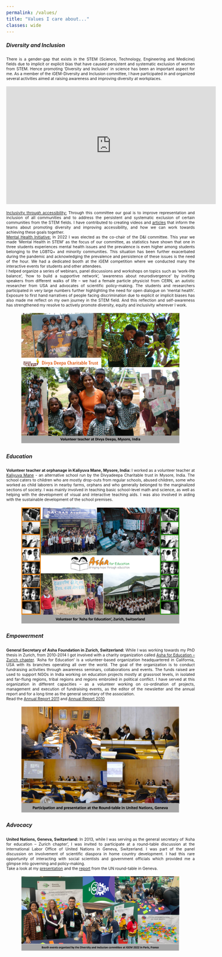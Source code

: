 ```yaml
---
permalink: /values/
title: "Values I care about..."
classes: wide
---
```


<h5><b>Diversity and Inclusion</b></h5> 
<p align="justify" style="font-size:0.75em"> 
There is a gender-gap that exists in the STEM (Science, Technology, Engineering and Medicine) fields due to implicit or explicit bias that have caused persistent and systematic exclusion of women from STEM.  Hence promoting ‘Diversity and Inclusion’ in science has been an important aspect for me. As a member of the iGEM-Diversity and Inclusion committee, I have participated in and organized several activities aimed at raising awareness and improving diversity at workplaces.</p>

<p align="center"><iframe title="Introduction: iGEM Diversity &amp; Inclusion Committee" width="560" height="315" src="https://video.igem.org/videos/embed/wVghLVFHxT73CdtuaJYm1S" frameborder="0" allowfullscreen="" sandbox="allow-same-origin allow-scripts allow-popups allow-forms"></iframe></p>

<p align="justify" style="font-size:0.75em"><a href="https://blog.igem.org/blog/how-to-build-a-diverse-and-inclusive-team">Inclusivity through accessibility:</a> Through this committee our goal is to improve representation and inclusion of all communities and to address the persistent and systematic exclusion of certain communities from the STEM fields. I have contributed to creating videos and <a href="https://blog.igem.org/blog/2021/10/13/the-inclusivity-award-advancing-accessibility-to-synthetic-biology">articles</a> that inform the teams about promoting diversity and improving accessibility, and how we can work towards achieving these goals together. <br>
<a href="https://blog.igem.org/blog/2022/10/5/on-the-road-to-paris-overcoming-mental-health-challenges-in-stem">Mental Health Initiative:</a> In 2022 I was elected as the co-chair of the D&I committee. This year we made ‘Mental Health in STEM’ as the focus of our committee, as statistics have shown that one in three students experiences mental health issues and the prevalence is even higher among students belonging to the LGBTQ+ and minority communities. This situation has been further exacerbated during the pandemic and acknowledging the prevalence and persistence of these issues is the need of the hour. We had a dedicated booth at the iGEM competition where we conducted many the interactive events for students and other attendees. <br>
I helped organize a series of webinars, panel discussions and workshops on topics such as ‘work-life balance’, ‘how to build a supportive network’, ‘awareness about neurodivergence’ by inviting speakers from different walks of life – we had a female particle physicist from CERN, an autistic researcher from USA and advocates of scientific policy-making. The students and researchers participated in very large numbers further highlighting the need for open dialogue on ‘mental health’. Exposure to first hand narratives of people facing discrimination due to explicit or implicit biases has also made me reflect on my own journey in the STEM field. And this reflection and self-awareness has strengthened my resolve to actively promote diversity, equity and inclusivity wherever I work. 
<figure>
    <img src="/assets/images/values1.png">
</figure> </p>

<h5><b>Education</b></h5> 
<p align="justify" style="font-size:0.75em"> 
<b>Volunteer teacher at  orphanage in Kaliyuva Mane, Mysore, India:</b> I worked as a volunteer teacher at <a href="https://www.divyadeepatrust.org">Kaliyuva Mane</a> - an alternative school run by the Divyadeepa Charitable trust in Mysore, India. The school caters to children who are mostly drop-outs from regular schools, abused children, some who worked as child laborers in nearby farms, orphans and who generally belonged to the marginalized sections of society. I was mainly involved in teaching basic school-level math and science, as well as helping with the development of visual and interactive teaching aids. I was also involved in aiding with the sustainable development of the school premises.</p>

<figure>
    <img src="/assets/images/values2.png">
</figure>

<h5><b>Empowerment</b></h5> 
<p align="justify" style="font-size:0.75em">
<b>General Secretary of Asha Foundation in Zurich, Switzerland:</b> While I was working towards my PhD thesis in Zurich, from 2010-2014 I got involved with a charity organization called <a href="https://www.asha-zurich.ch">Asha for Education – Zurich chapter</a>. ‘Asha for Education’ is a volunteer-based organization headquartered in California, USA with its branches operating all over the world. The goal of the organization is to conduct fundraising activities through awareness seminars, collaborations and events. The funds raised are used to support NGOs in India working on education projects mostly at grassroot levels, in isolated and far-flung regions, tribal regions and regions embroiled in political conflict. I have served at this organization in different capacities – as a volunteer working on co-ordination of projects, management and execution of fundraising events, as the editor of the newsletter and the annual report and for a long time as the general secretary of the association. <br>
Read the <a href="https://drive.google.com/file/d/1W_CEWoIAaU_6e9tlEc3sEs_fVQ4OJQtg/view?usp=sharing">Annual Report 2011</a> and <a href="https://drive.google.com/file/d/1RIrCa6yzj4e8CaQ9NbfUzTs2VVEStk7L/view?usp=sharing">Annual Report 2010</a>

<figure>
    <img src="/assets/images/values3.png">
</figure>

<h5><b>Advocacy</b></h5> 
<p align="justify" style="font-size:0.75em"> 
<b>United Nations, Geneva, Switzerland:</b> In 2013, while I was serving as the general secretary of ‘Asha for education – Zurich chapter’, I was invited to participate at a round-table discussion at the International Labor Office of United Nations in Geneva, Switzerland. I was part of the panel discussion on involvement of scientific diaspora in home country development. I had this rare opportunity of interacting with social scientists and government officials which provided me a glimpse into governing and policy-making. <br>
Take a look at my <a href="https://drive.google.com/file/d/187TtOvXNrYptr2zi_LFV-0QVrIxObs5t/view?usp=share_link">presentation</a> and the <a href="https://drive.google.com/file/d/1WHOLzroHfGcCCF-cLAzHJ4h5iC7sEva5/view?usp=sharing">report</a> from the UN round-table in Geneva.
</p>

<figure>
    <img src="/assets/images/values4.png">
</figure>






